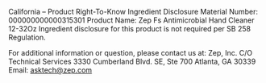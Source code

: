  
 
 
California – Product Right-To-Know Ingredient Disclosure 
Material Number: 000000000000315301 
Product Name: Zep Fs Antimicrobial Hand Cleaner 12-32Oz 
Ingredient disclosure for this product is not required per SB 258 Regulation. 
 
For additional information or question, please contact us at: 
Zep, Inc. 
C/O Technical Services 
3330 Cumberland Blvd. SE, Ste 700 
Atlanta, GA 30339 
Email: asktech@zep.com 
 
 
 
 
